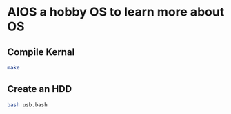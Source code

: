 # AIOS a hobby OS to learn more about OS

## Compile Kernal
```bash
make
```

## Create an HDD
```bash
bash usb.bash
```
